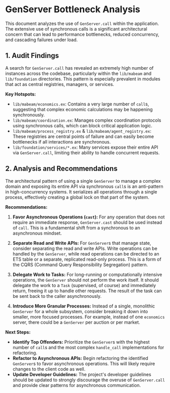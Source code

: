 
# GenServer Bottleneck Analysis

This document analyzes the use of `GenServer.call` within the application. The extensive use of synchronous calls is a significant architectural concern that can lead to performance bottlenecks, reduced concurrency, and cascading failures under load.

## 1. Audit Findings

A search for `GenServer.call` has revealed an extremely high number of instances across the codebase, particularly within the `lib/mabeam` and `lib/foundation` directories. This pattern is especially prevalent in modules that act as central registries, managers, or services.

**Key Hotspots:**

*   `lib/mabeam/economics.ex`: Contains a very large number of `call`s, suggesting that complex economic calculations may be happening synchronously.
*   `lib/mabeam/coordination.ex`: Manages complex coordination protocols using synchronous calls, which can block critical application logic.
*   `lib/mabeam/process_registry.ex` & `lib/mabeam/agent_registry.ex`: These registries are central points of failure and can easily become bottlenecks if all interactions are synchronous.
*   `lib/foundation/services/*.ex`: Many services expose their entire API via `GenServer.call`, limiting their ability to handle concurrent requests.

## 2. Analysis and Recommendations

The architectural pattern of using a single `GenServer` to manage a complex domain and exposing its entire API via synchronous `call`s is an anti-pattern in high-concurrency systems. It serializes all operations through a single process, effectively creating a global lock on that part of the system.

**Recommendations:**

1.  **Favor Asynchronous Operations (`cast`):** For any operation that does not require an immediate response, `GenServer.cast` should be used instead of `call`. This is a fundamental shift from a synchronous to an asynchronous mindset.

2.  **Separate Read and Write APIs:** For `GenServer`s that manage state, consider separating the read and write APIs. Write operations can be handled by the `GenServer`, while read operations can be directed to an ETS table or a separate, replicated read-only process. This is a form of the CQRS (Command Query Responsibility Segregation) pattern.

3.  **Delegate Work to Tasks:** For long-running or computationally intensive operations, the `GenServer` should not perform the work itself. It should delegate the work to a `Task` (supervised, of course) and immediately return, freeing it up to handle other requests. The result of the task can be sent back to the caller asynchronously.

4.  **Introduce More Granular Processes:** Instead of a single, monolithic `GenServer` for a whole subsystem, consider breaking it down into smaller, more focused processes. For example, instead of one `economics` server, there could be a `GenServer` per auction or per market.

**Next Steps:**

*   **Identify Top Offenders:** Prioritize the `GenServer`s with the highest number of `call`s and the most complex `handle_call` implementations for refactoring.
*   **Refactor to Asynchronous APIs:** Begin refactoring the identified `GenServer`s to favor asynchronous operations. This will likely require changes to the client code as well.
*   **Update Developer Guidelines:** The project's developer guidelines should be updated to strongly discourage the overuse of `GenServer.call` and provide clear patterns for asynchronous communication.
